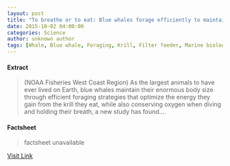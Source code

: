 ```yaml
---
layout: post
title: "To breathe or to eat: Blue whales forage efficiently to maintain massive body size"
date: 2015-10-02 04:00:00
categories: Science
author: unknown author
tags: [Whale, Blue whale, Foraging, Krill, Filter feeder, Marine biology, American Association for the Advancement of Science, Energy]
---
```



#### Extract
>(NOAA Fisheries West Coast Region) As the largest animals to have ever lived on Earth, blue whales maintain their enormous body size through efficient foraging strategies that optimize the energy they gain from the krill they eat, while also conserving oxygen when diving and holding their breath, a new study has found....

#### Factsheet
>factsheet unavailable

[Visit Link](http://www.eurekalert.org/pub_releases/2015-10/nfwc-tbo092515.php)



